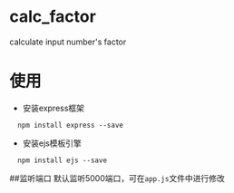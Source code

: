 # calc_factor
calculate input number's factor

# 使用
+ 安装express框架
```
  npm install express --save
```
+ 安装ejs模板引擎
```
  npm install ejs --save
```

##监听端口
默认监听5000端口，可在`app.js`文件中进行修改
